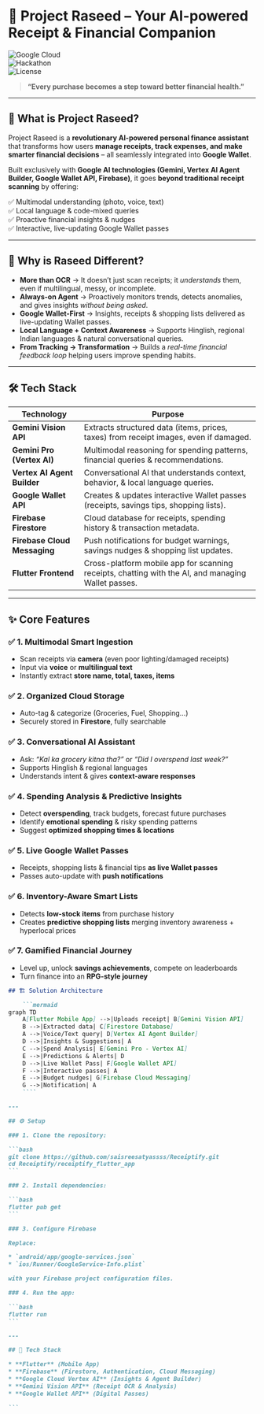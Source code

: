 # 🧾 Project Raseed – Your AI-powered Receipt & Financial Companion  

![Google Cloud](https://img.shields.io/badge/Built%20with-Google%20Cloud-blue?logo=googlecloud)  
![Hackathon](https://img.shields.io/badge/Google-Agentic%20AI%20Hackathon-orange?logo=google)  
![License](https://img.shields.io/badge/license-MIT-green)  

> **“Every purchase becomes a step toward better financial health.”**

---

## 🚀 What is Project Raseed?  

Project Raseed is a **revolutionary AI-powered personal finance assistant** that transforms how users **manage receipts, track expenses, and make smarter financial decisions** – all seamlessly integrated into **Google Wallet**.  

Built exclusively with **Google AI technologies (Gemini, Vertex AI Agent Builder, Google Wallet API, Firebase)**, it goes **beyond traditional receipt scanning** by offering:  

✅ Multimodal understanding (photo, voice, text)  
✅ Local language & code-mixed queries  
✅ Proactive financial insights & nudges  
✅ Interactive, live-updating Google Wallet passes  

---

## 🌟 Why is Raseed Different?  

- **More than OCR** → It doesn’t just scan receipts; it *understands* them, even if multilingual, messy, or incomplete.  
- **Always-on Agent** → Proactively monitors trends, detects anomalies, and gives insights *without being asked*.  
- **Google Wallet-First** → Insights, receipts & shopping lists delivered as live-updating Wallet passes.  
- **Local Language + Context Awareness** → Supports Hinglish, regional Indian languages & natural conversational queries.  
- **From Tracking → Transformation** → Builds a *real-time financial feedback loop* helping users improve spending habits.  

---

## 🛠 Tech Stack  

| **Technology** | **Purpose** |
|----------------|------------|
| **Gemini Vision API** | Extracts structured data (items, prices, taxes) from receipt images, even if damaged. |
| **Gemini Pro (Vertex AI)** | Multimodal reasoning for spending patterns, financial queries & recommendations. |
| **Vertex AI Agent Builder** | Conversational AI that understands context, behavior, & local language queries. |
| **Google Wallet API** | Creates & updates interactive Wallet passes (receipts, savings tips, shopping lists). |
| **Firebase Firestore** | Cloud database for receipts, spending history & transaction metadata. |
| **Firebase Cloud Messaging** | Push notifications for budget warnings, savings nudges & shopping list updates. |
| **Flutter Frontend** | Cross-platform mobile app for scanning receipts, chatting with the AI, and managing Wallet passes. |

---

## ✨ Core Features  

### ✅ 1. Multimodal Smart Ingestion  
- Scan receipts via **camera** (even poor lighting/damaged receipts)  
- Input via **voice** or **multilingual text**  
- Instantly extract **store name, total, taxes, items**  

### ✅ 2. Organized Cloud Storage  
- Auto-tag & categorize (Groceries, Fuel, Shopping…)  
- Securely stored in **Firestore**, fully searchable  

### ✅ 3. Conversational AI Assistant  
- Ask: *“Kal ka grocery kitna tha?”* or *“Did I overspend last week?”*  
- Supports Hinglish & regional languages  
- Understands intent & gives **context-aware responses**  

### ✅ 4. Spending Analysis & Predictive Insights  
- Detect **overspending**, track budgets, forecast future purchases  
- Identify **emotional spending** & risky spending patterns  
- Suggest **optimized shopping times & locations**  

### ✅ 5. Live Google Wallet Passes  
- Receipts, shopping lists & financial tips **as live Wallet passes**  
- Passes auto-update with **push notifications**  

### ✅ 6. Inventory-Aware Smart Lists  
- Detects **low-stock items** from purchase history  
- Creates **predictive shopping lists** merging inventory awareness + hyperlocal prices  

### ✅ 7. Gamified Financial Journey  
- Level up, unlock **savings achievements**, compete on leaderboards  
- Turn finance into an **RPG-style journey**  



````markdown
## 🏗 Solution Architecture  

    ```mermaid
graph TD
    A[Flutter Mobile App] -->|Uploads receipt| B[Gemini Vision API]
    B -->|Extracted data| C[Firestore Database]
    A -->|Voice/Text query| D[Vertex AI Agent Builder]
    D -->|Insights & Suggestions| A
    C -->|Spend Analysis| E[Gemini Pro - Vertex AI]
    E -->|Predictions & Alerts| D
    D -->|Live Wallet Pass| F[Google Wallet API]
    F -->|Interactive passes| A
    E -->|Budget nudges| G[Firebase Cloud Messaging]
    G -->|Notification| A
    ````

---

## ⚙ Setup

### 1. Clone the repository:

```bash
git clone https://github.com/saisreesatyassss/Receiptify.git
cd Receiptify/receiptify_flutter_app
```

### 2. Install dependencies:

```bash
flutter pub get
```

### 3. Configure Firebase

Replace:

* `android/app/google-services.json`
* `ios/Runner/GoogleService-Info.plist`

with your Firebase project configuration files.

### 4. Run the app:

```bash
flutter run
```

---

## 🔑 Tech Stack

* **Flutter** (Mobile App)
* **Firebase** (Firestore, Authentication, Cloud Messaging)
* **Google Cloud Vertex AI** (Insights & Agent Builder)
* **Gemini Vision API** (Receipt OCR & Analysis)
* **Google Wallet API** (Digital Passes)

```

